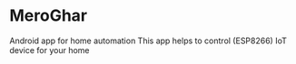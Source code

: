 # MeroGhar
Android app for home automation
This app helps to control (ESP8266) IoT device for your home
